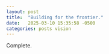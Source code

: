 ```yaml
---
layout: post
title:  "Building for the frontier."
date:   2025-03-10 15:35:58 -0500
categories: posts vision
---
```

Complete.

